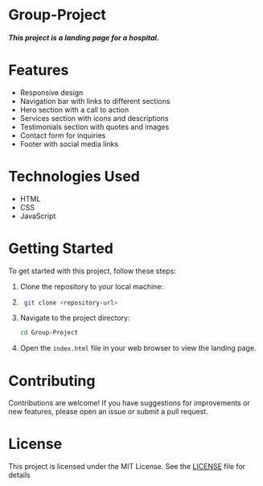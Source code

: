# Group-Project

##### **This project is a landing page for a hospital.**

# Features
- Responsive design
- Navigation bar with links to different sections
- Hero section with a call to action
- Services section with icons and descriptions
- Testimonials section with quotes and images
- Contact form for inquiries
- Footer with social media links
# Technologies Used
- HTML
- CSS
- JavaScript

# Getting Started
To get started with this project, follow these steps:
1. Clone the repository to your local machine:
2. ```bash
    git clone <repository-url>
    ```
3. Navigate to the project directory:
    ```bash
    cd Group-Project
    ```
4. Open the `index.html` file in your web browser to view the landing page.
# Contributing
Contributions are welcome! If you have suggestions for improvements or new features, please open an issue
or submit a pull request.
# License
This project is licensed under the MIT License. See the [LICENSE](LICENSE) file for details

